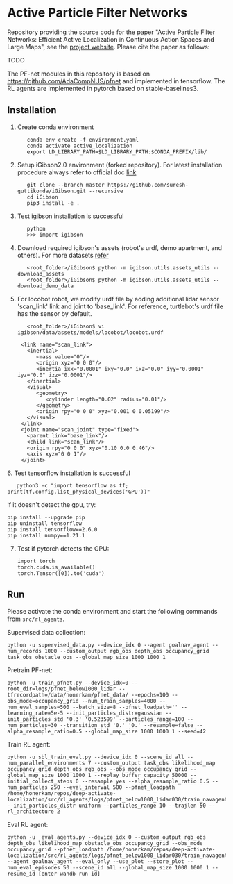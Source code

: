 # Active Particle Filter Networks

Repository providing the source code for the paper "Active Particle Filter Networks: Efficient Active Localization in Continuous Action Spaces and Large Maps", see the [project website](http://apfn.cs.uni-freiburg.de).
Please cite the paper as follows:

TODO
<!-- @article{honerkamp2021learning,
    title={N2M2: Learning Navigation for Arbitrary Mobile Manipulation Motions in Unseen and Dynamic Environments},
    author={Daniel Honerkamp and Tim Welschehold and Abhinav Valada},
    journal={arXiv preprint arXiv:2206.08737},
    year={2022},
} -->

The PF-net modules in this repository is based on https://github.com/AdaCompNUS/pfnet and implemented in tensorflow. The RL agents are implemented in pytorch based on stable-baselines3.

## Installation

1. Create conda environment
   ```
      conda env create -f environment.yaml
      conda activate active_localization
      export LD_LIBRARY_PATH=$LD_LIBRARY_PATH:$CONDA_PREFIX/lib/
   ```
2. Setup iGibson2.0 environment (forked repository). For latest installation procedure always refer to official doc [link](http://svl.stanford.edu/igibson/docs/installation.html)
   ```
      git clone --branch master https://github.com/suresh-guttikonda/iGibson.git --recursive
      cd iGibson
      pip3 install -e .
   ```
3. Test igibson installation is successful
   ```
      python
      >>> import igibson
   ```
4. Download required igibson's assets (robot's urdf, demo apartment, and others). For more datasets [refer](http://svl.stanford.edu/igibson/docs/dataset.html)
   ```
      <root_folder>/iGibson$ python -m igibson.utils.assets_utils --download_assets
      <root_folder>/iGibson$ python -m igibson.utils.assets_utils --download_demo_data
   ```
5. For locobot robot, we modify urdf file by adding additional lidar sensor 'scan_link' link and joint to 'base_link'. For reference, turtlebot's urdf file has the sensor by default.
   ```
      <root_folder>/iGibson$ vi igibson/data/assets/models/locobot/locobot.urdf
    
    <link name="scan_link">
      <inertial>
         <mass value="0"/>
         <origin xyz="0 0 0"/>
         <inertia ixx="0.0001" ixy="0.0" ixz="0.0" iyy="0.0001" iyz="0.0" izz="0.0001"/>
      </inertial>
      <visual>
         <geometry>
            <cylinder length="0.02" radius="0.01"/>
         </geometry>
         <origin rpy="0 0 0" xyz="0.001 0 0.05199"/>
      </visual>
    </link>
    <joint name="scan_joint" type="fixed">
      <parent link="base_link"/>
      <child link="scan_link"/>
      <origin rpy="0 0 0" xyz="0.10 0.0 0.46"/>
      <axis xyz="0 0 1"/>
    </joint>
   ```

[//]: # (7. Install additional packages)

[//]: # (   ```)

[//]: # (      <root_folder>$ pip install --upgrade pip)

[//]: # (      <root_folder>$ pip install tensorflow==2.6.0)

[//]: # (      <root_folder>$ pip install -U numpy==1.21.1)

[//]: # (      <root_folder>$ pip install -U scikit-learn)

[//]: # (      <root_folder>$ conda install -c anaconda cudnn=7.6.5)

[//]: # (   ```)
6. Test tensorflow installation is successful
   ```
      python3 -c "import tensorflow as tf; print(tf.config.list_physical_devices('GPU'))"

   ```
   if it doesn't detect the gpu, try:
   ```
   pip install --upgrade pip
   pip uninstall tensorflow
   pip install tensorflow==2.6.0
   pip install numpy==1.21.1
   ```
7. Test if pytorch detects the GPU:
   ```
   import torch
   torch.cuda.is_available()
   torch.Tensor([0]).to('cuda')
   ```

## Run
Please activate the conda environment and start the following commands from `src/rl_agents`.

Supervised data collection:
```
python -u supervised_data.py --device_idx 0 --agent goalnav_agent --num_records 1000 --custom_output rgb_obs depth_obs occupancy_grid task_obs obstacle_obs --global_map_size 1000 1000 1
```

Pretrain PF-net:
```
python -u train_pfnet.py --device_idx=0 --root_dir=logs/pfnet_below1000_lidar --tfrecordpath=/data/honerkam/pfnet_data/ --epochs=100 --obs_mode=occupancy_grid --num_train_samples=4000 --num_eval_samples=500 --batch_size=8 --pfnet_loadpath='' --learning_rate=5e-5 --init_particles_distr=gaussian --init_particles_std '0.3' '0.523599' --particles_range=100 --num_particles=30 --transition_std '0.' '0.' --resample=false --alpha_resample_ratio=0.5 --global_map_size 1000 1000 1 --seed=42
```

Train RL agent:
```
python -u sbl_train_eval.py --device_idx 0 --scene_id all --num_parallel_environments 7 --custom_output task_obs likelihood_map occupancy_grid depth_obs rgb_obs --obs_mode occupancy_grid --global_map_size 1000 1000 1 --replay_buffer_capacity 50000 --initial_collect_steps 0 --resample yes --alpha_resample_ratio 0.5 --num_particles 250 --eval_interval 500 --pfnet_loadpath /home/honerkam/repos/deep-activate-localization/src/rl_agents/logs/pfnet_below1000_lidar030/train_navagent_below1000/chks/checkpoint_95_0.157/pfnet_checkpoint --init_particles_distr uniform --particles_range 10 --trajlen 50 --rl_architecture 2
```

Eval RL agent:
```
python -u  eval_agents.py --device_idx 0 --custom_output rgb_obs depth_obs likelihood_map obstacle_obs occupancy_grid --obs_mode occupancy_grid --pfnet_loadpath /home/honerkam/repos/deep-activate-localization/src/rl_agents/logs/pfnet_below1000_lidar030/train_navagent_below1000/chks/checkpoint_95_0.157/pfnet_checkpoint --agent goalnav_agent --eval_only --use_plot --store_plot --num_eval_episodes 50 --scene_id all --global_map_size 1000 1000 1 --resume_id [enter wandb run id]
```
